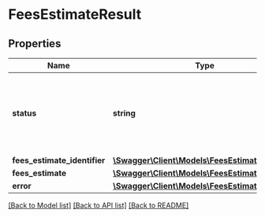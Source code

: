 # FeesEstimateResult

## Properties
Name | Type | Description | Notes
------------ | ------------- | ------------- | -------------
**status** | **string** | The status of the fee request. Possible values: Success, ClientError, ServiceError. | [optional] 
**fees_estimate_identifier** | [**\Swagger\Client\Models\FeesEstimateIdentifier**](FeesEstimateIdentifier.md) |  | [optional] 
**fees_estimate** | [**\Swagger\Client\Models\FeesEstimate**](FeesEstimate.md) |  | [optional] 
**error** | [**\Swagger\Client\Models\FeesEstimateError**](FeesEstimateError.md) |  | [optional] 

[[Back to Model list]](../../README.md#documentation-for-models) [[Back to API list]](../../README.md#documentation-for-api-endpoints) [[Back to README]](../../README.md)


